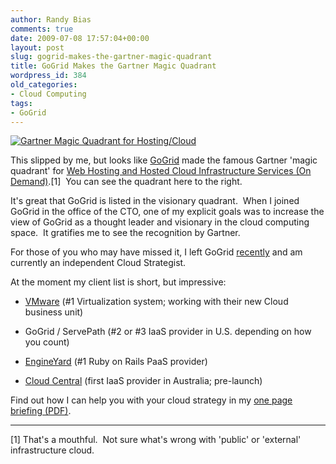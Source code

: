 ```yaml
---
author: Randy Bias
comments: true
date: 2009-07-08 17:57:04+00:00
layout: post
slug: gogrid-makes-the-gartner-magic-quadrant
title: GoGrid Makes the Gartner Magic Quadrant
wordpress_id: 384
old_categories:
- Cloud Computing
tags:
- GoGrid
---
```


[![Gartner Magic Quadrant for Hosting/Cloud](http://cloudscaling.com/wp-content/uploads/2009/07/168687_0001.png)](http://mediaproducts.gartner.com/reprints/gogrid/article2/article2.html)

This slipped by me, but looks like [GoGrid](http://www.gogrid.com) made the famous Gartner 'magic quadrant' for [Web Hosting and](http://mediaproducts.gartner.com/reprints/gogrid/article2/article2.html)[ Hosted Cloud Infrastructure Services (On Demand)](http://mediaproducts.gartner.com/reprints/gogrid/article2/article2.html).[1]  You can see the quadrant here to the right.

It's great that GoGrid is listed in the visionary quadrant.  When I joined GoGrid in the office of the CTO, one of my explicit goals was to increase the view of GoGrid as a thought leader and visionary in the cloud computing space.  It gratifies me to see the recognition by Gartner.

For those of you who may have missed it, I left GoGrid [recently](http://cloudscaling.com/blog/administrivia/my-gogrid-status) and am currently an independent Cloud Strategist.

At the moment my client list is short, but impressive:



	
  * [VMware](http://www.vmware.com) (#1 Virtualization system; working with their new Cloud business unit)

	
  * GoGrid / ServePath (#2 or #3 IaaS provider in U.S. depending on how you count)

	
  * [EngineYard](http://www.engineyard.com) (#1 Ruby on Rails PaaS provider)

	
  * [Cloud Central](http://www.cloudcentral.com.au) (first IaaS provider in Australia; pre-launch)


Find out how I can help you with your cloud strategy in my [one page briefing (PDF)](http://neotactics-public.s3.amazonaws.com/randybias-cloud-consulting-services.pdf).

[](http://neotactics-public.s3.amazonaws.com/randybias-cloud-consulting-services.pdf)



* * *

[1] That's a mouthful.  Not sure what's wrong with 'public' or 'external' infrastructure cloud.
